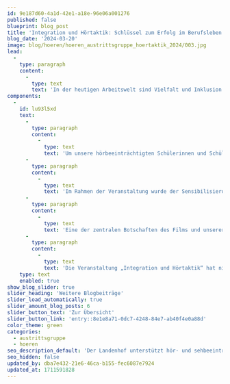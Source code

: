 ```yaml
---
id: 9e187d60-4a1d-42e1-a18e-96e06a001276
published: false
blueprint: blog_post
title: 'Integration und Hörtaktik: Schlüssel zum Erfolg im Berufsleben'
blog_date: '2024-03-20'
image: blog/hoeren/hoeren_austrittsgruppe_hoertaktik_2024/003.jpg
lead:
  -
    type: paragraph
    content:
      -
        type: text
        text: 'In der heutigen Arbeitswelt sind Vielfalt und Inklusion mehr als nur Schlagworte. Sie werden als wichtige Bestandteile einer fortschrittlichen Gesellschaft verstanden.'
components:
  -
    id: lu93l5xd
    text:
      -
        type: paragraph
        content:
          -
            type: text
            text: 'Um unsere hörbeeinträchtigten Schülerinnen und Schüler für die Herausforderungen zu sensibilisieren, die mit der Integration in das Arbeitsumfeld verbunden sind, veranstaltete die Austrittsgruppe einen Workshop zum Thema «Integration und Hörtaktik». Ziel war es, Mittel und Wege aufzuzeigen, die die Kommunikation und Zusammenarbeit am Arbeitsplatz verbessern und den Einstieg in die Berufswelt erleichtern.'
      -
        type: paragraph
        content:
          -
            type: text
            text: 'Im Rahmen der Veranstaltung wurde der Sensibilisierungsfilm „Communicate well – Work well“ vorgeführt, der verschiedene Szenarien zeigt, mit denen hörbeeinträchtigte Menschen im Berufsalltag konfrontiert sein können. Er gibt Einblicke in Taktiken, die den Umgang mit diesen Herausforderungen erleichtern.'
      -
        type: paragraph
        content:
          -
            type: text
            text: 'Eine der zentralen Botschaften des Films und unserer Diskussionen war die Bedeutung des aktiven Nachfragens und des Notierens wichtiger Informationen. Diese Taktik ist nicht nur für hörbeeinträchtigte Mitarbeiterinnen und Mitarbeiter hilfreich, sondern stärkt das ganze Team durch klare und verbindliche Kommunikation. Technische Hilfsmittel, wie die FM-Anlage oder der Einsatz eines Dolmetschers für Gebärdensprache bei Schulungen und Teambesprechungen, können Hürden abbauen und eine Chancengleichheit im Berufsleben gewährleisten.'
      -
        type: paragraph
        content:
          -
            type: text
            text: 'Die Veranstaltung „Integration und Hörtaktik“ hat nicht nur bestehende Herausforderungen aufgezeigt, sondern auch konkrete Lösungswege und Taktiken zur Überwindung dieser Hürden beleuchtet. Der Workshop hat die Teilnehmenden ermutigt, sich auch künftig über ihr Wissen und ihre Erfahrungen auszutauschen, um sich nach Abschluss der Schule erfolgreich in die Arbeitswelt integrieren zu können.'
    type: text
    enabled: true
show_blog_slider: true
slider_heading: 'Weitere Blogbeiträge'
slider_load_automatically: true
slider_amount_blog_posts: 6
slider_button_text: 'Zur Übersicht'
slider_button_link: 'entry::8e1e8a71-0dc7-4248-84e7-ab40f4e0a88d'
color_theme: green
categories:
  - austrittsgruppe
  - hoeren
seo_description_default: 'Der Landenhof unterstützt hör- und sehbeeinträchtigte Kinder & Jugendliche in ihrem selbstbestimmten Leben durch Förderung ihrer Fähigkeiten & Entwicklung'
seo_hidden: false
updated_by: dba7e432-21e6-46ca-b155-fec6087e7924
updated_at: 1711591828
---
```

